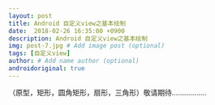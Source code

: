 ```yaml
---
layout: post
title: Android 自定义view之基本绘制
date:  2018-02-26 16:35:00 +0900 
description: Android 自定义view之基本绘制
img: post-7.jpg # Add image post (optional)
tags: [自定义view]
author: # Add name author (optional)
androidoriginal: true
---
```

（原型，矩形，圆角矩形，扇形，三角形）敬请期待.................
